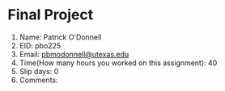 # Final Project

1. Name: Patrick O'Donnell
2. EID: pbo225
3. Email: pbmodonnell@utexas.edu
4. Time(How many hours you worked on this assignment): 40
5. Slip days: 0
6. Comments: 